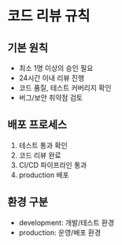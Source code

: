 # 코드 리뷰 규칙

## 기본 원칙
- 최소 1명 이상의 승인 필요
- 24시간 이내 리뷰 진행
- 코드 품질, 테스트 커버리지 확인
- 버그/보안 취약점 검토

## 배포 프로세스
1. 테스트 통과 확인
2. 코드 리뷰 완료
3. CI/CD 파이프라인 통과
4. production 배포

## 환경 구분
- development: 개발/테스트 환경
- production: 운영/배포 환경